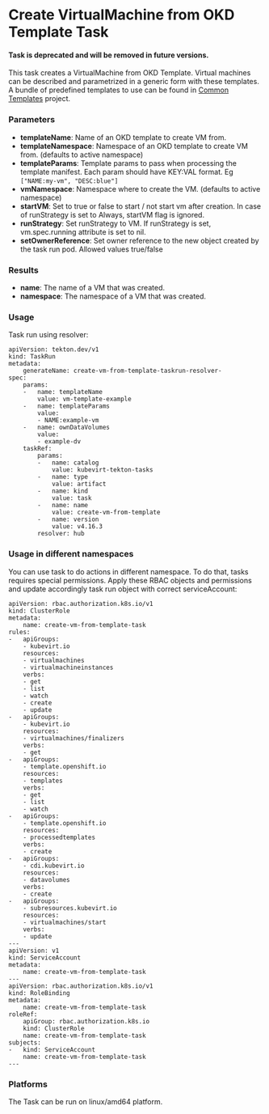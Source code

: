 # Create VirtualMachine from OKD Template Task

#### Task is deprecated and will be removed in future versions.

This task creates a VirtualMachine from OKD Template.
Virtual machines can be described and parametrized in a generic form with these templates.
A bundle of predefined templates to use can be found in [Common Templates](https://github.com/kubevirt/common-templates) project.

### Parameters

- **templateName**: Name of an OKD template to create VM from.
- **templateNamespace**: Namespace of an OKD template to create VM from. (defaults to active namespace)
- **templateParams**: Template params to pass when processing the template manifest. Each param should have KEY:VAL format. Eg `["NAME:my-vm", "DESC:blue"]`
- **vmNamespace**: Namespace where to create the VM. (defaults to active namespace)
- **startVM**: Set to true or false to start / not start vm after creation. In case of runStrategy is set to Always, startVM flag is ignored.
- **runStrategy**: Set runStrategy to VM. If runStrategy is set, vm.spec.running attribute is set to nil.
- **setOwnerReference**: Set owner reference to the new object created by the task run pod. Allowed values true/false

### Results

- **name**: The name of a VM that was created.
- **namespace**: The namespace of a VM that was created.

### Usage

Task run using resolver:
```
apiVersion: tekton.dev/v1
kind: TaskRun
metadata:
    generateName: create-vm-from-template-taskrun-resolver-
spec:
    params:
    -   name: templateName
        value: vm-template-example
    -   name: templateParams
        value:
        - NAME:example-vm
    -   name: ownDataVolumes
        value:
        - example-dv
    taskRef:
        params:
        -   name: catalog
            value: kubevirt-tekton-tasks
        -   name: type
            value: artifact
        -   name: kind
            value: task
        -   name: name
            value: create-vm-from-template
        -   name: version
            value: v4.16.3
        resolver: hub
```

### Usage in different namespaces

You can use task to do actions in different namespace. To do that, tasks requires special permissions. Apply these RBAC objects and permissions and update accordingly task run object with correct serviceAccount:

```
apiVersion: rbac.authorization.k8s.io/v1
kind: ClusterRole
metadata:
    name: create-vm-from-template-task
rules:
-   apiGroups:
    - kubevirt.io
    resources:
    - virtualmachines
    - virtualmachineinstances
    verbs:
    - get
    - list
    - watch
    - create
    - update
-   apiGroups:
    - kubevirt.io
    resources:
    - virtualmachines/finalizers
    verbs:
    - get
-   apiGroups:
    - template.openshift.io
    resources:
    - templates
    verbs:
    - get
    - list
    - watch
-   apiGroups:
    - template.openshift.io
    resources:
    - processedtemplates
    verbs:
    - create
-   apiGroups:
    - cdi.kubevirt.io
    resources:
    - datavolumes
    verbs:
    - create
-   apiGroups:
    - subresources.kubevirt.io
    resources:
    - virtualmachines/start
    verbs:
    - update
---
apiVersion: v1
kind: ServiceAccount
metadata:
    name: create-vm-from-template-task
---
apiVersion: rbac.authorization.k8s.io/v1
kind: RoleBinding
metadata:
    name: create-vm-from-template-task
roleRef:
    apiGroup: rbac.authorization.k8s.io
    kind: ClusterRole
    name: create-vm-from-template-task
subjects:
-   kind: ServiceAccount
    name: create-vm-from-template-task
---
```

### Platforms

The Task can be run on linux/amd64 platform.
